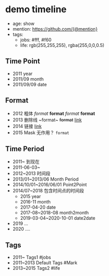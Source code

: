 # demo timeline

- age: show
- mention: https://github.com/{@mention}
- tags:
  - jobs: #fff, #f60
  - life: rgb(255,255,255), rgba(255,0,0,0.5)
## Time Point

- 2011 year
- 2011/09 month 
- 2011/09/09 date 

## Format
- 2012 粗体 *format* **format** _format_ __format__ 
- 2013 删除线 ~format~ ~~format~~ [link](https://junxnone.github.io/template_ht_markline/)
- 2014 链接 [link](https://junxnone.github.io/template_ht_markline/)
- 2015 Mask 无作用？ `format`

## Time Period

- 2011~ 到现在
- 2011-06-03~ 
- 2012~2013 时间段
- 2013/01~2013/06 Month Period
- 2014/10/01~2016/06/01 Point2Point 
- 2014/07~2018 包含时间点的时间段
  - 2015 year
  - 2016-11 month
  - 2017-04-20 date 
  - 2017-08~2018-08 month2month
  - 2019-03-04~2020-10-01 date2date
- 2019 ...
- 2020 ....


## Tags
- 2011~ Tags1 #jobs
- 2011~2013 Default Tags #Mark
- 2013~2015 Tags2 #life

